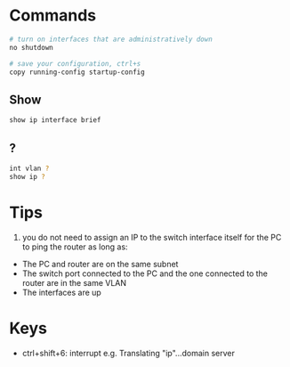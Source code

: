 # Commands
```bash
# turn on interfaces that are administratively down
no shutdown

# save your configuration, ctrl+s
copy running-config startup-config

```

## Show
```bash
show ip interface brief

```
## ?
```bash
int vlan ?
show ip ?
```

# Tips
1. you do not need to assign an IP to the switch interface itself for the PC to ping the router as long as:
- The PC and router are on the same subnet
- The switch port connected to the PC and the one connected to the router are in the same VLAN
- The interfaces are up

# Keys
- ctrl+shift+6: interrupt e.g. Translating "ip"...domain server
